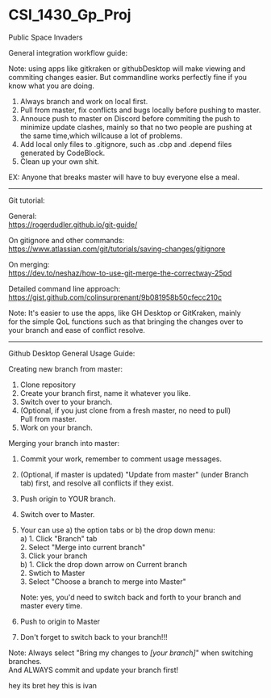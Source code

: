 # CSI_1430_Gp_Proj
Public Space Invaders

General integration workflow guide:

Note: using apps like gitkraken or githubDesktop will make viewing and commiting changes easier.
      But commandline works perfectly fine if you know what you are doing.

1. Always branch and work on local first.
2. Pull from master, fix conflicts and bugs locally before pushing to master.
3. Annouce push to master on Discord before commiting the push to minimize update clashes,
   mainly so that no two people are pushing at the same time,which willcause a lot of problems.
4. Add local only files to .gitignore,
   such as .cbp and .depend files generated by CodeBlock.
5. Clean up your own shit.

EX: Anyone that breaks master will have to buy everyone else a meal.

-----------------------------------------
Git tutorial:  

General:  
https://rogerdudler.github.io/git-guide/

On gitignore and other commands:  
https://www.atlassian.com/git/tutorials/saving-changes/gitignore

On merging:  
https://dev.to/neshaz/how-to-use-git-merge-the-correctway-25pd  

Detailed command line approach:  
https://gist.github.com/colinsurprenant/9b081958b50cfecc210c

Note: It's easier to use the apps, like GH Desktop or GitKraken, mainly  
for the simple QoL functions such as that bringing the changes over to  
your branch and ease of conflict resolve.

-----------------------------------------

Github Desktop General Usage Guide:

Creating new branch from master:  
1. Clone repository
2. Create your branch first, name it whatever you like.
3. Switch over to your branch.
4. (Optional, if you just clone from a fresh master, no need to pull)  
Pull from master.
5. Work on your branch.

Merging your branch into master:  
1. Commit your work, remember to comment usage messages.
2. (Optional, if master is updated) "Update from master" (under Branch  
tab) first, and resolve all conflicts if they exist.  
3. Push origin to YOUR branch.
4. Switch over to Master.
5. Your can use a) the option tabs or b) the drop down menu:  
	a) 1. Click "Branch" tab   
	   2. Select "Merge into current branch"  
	   3. Click your branch  
	b) 1. Click the drop down arrow on Current branch  
	   2. Swtich to Master  
	   3. Select "Choose a branch to merge into Master"  

	Note: yes, you'd need to switch back and forth to your branch and    
	master every time.

6. Push to origin to Master

7. Don't forget to switch back to your branch!!!

Note: Always select "Bring my changes to *[your branch]*" when
switching branches.  
And ALWAYS commit and update your branch first!


hey its bret
hey this is ivan
